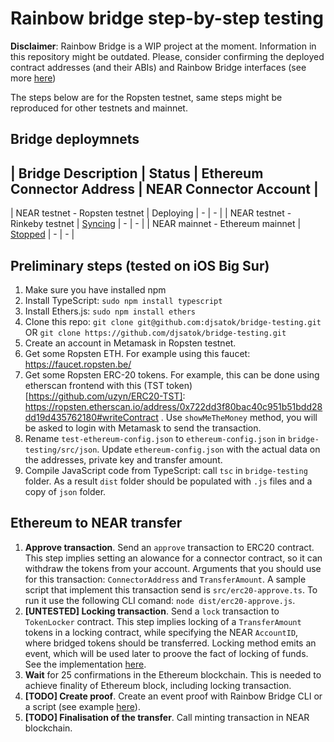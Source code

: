 # Rainbow bridge step-by-step testing

**Disclaimer**: Rainbow Bridge is a WIP project at the moment. Information in this repository might be outdated. Please, consider confirming the deployed contract addresses (and their ABIs) and Rainbow Bridge interfaces (see more [here](https://github.com/near/rainbow-bridge))

The steps below are for the Ropsten testnet, same steps might be reproduced for other testnets and mainnet.

## Bridge deploymnets

| Bridge Description              | Status      | Ethereum Connector Address                 | NEAR Connector Account |
-----------------------------------------------------------------------------------------------------------------------
| NEAR testnet - Ropsten testnet  | Deploying   | - | - |
| NEAR testnet - Rinkeby testnet  | [Syncing](https://explorer.testnet.near.org/accounts/eth2near.bridge05.testnet) | - | - | 
| NEAR mainnet - Ethereum mainnet | [Stopped](https://github.com/near/rainbow-bridge/issues/455) | - | - |

## Preliminary steps (tested on iOS Big Sur)

1. Make sure you have installed npm
2. Install TypeScript: `sudo npm install typescript`
3. Install Ethers.js: `sudo npm install ethers`
4. Clone this repo: `git clone git@github.com:djsatok/bridge-testing.git` OR `git clone https://github.com/djsatok/bridge-testing.git`
6. Create an account in Metamask in Ropsten testnet.
7. Get some Ropsten ETH. For example using this faucet: https://faucet.ropsten.be/
8. Get some Ropsten ERC-20 tokens. For example, this can be done using etherscan frontend with this (TST token)[https://github.com/uzyn/ERC20-TST]: https://ropsten.etherscan.io/address/0x722dd3f80bac40c951b51bdd28dd19d435762180#writeContract . Use `showMeTheMoney` method, you will be asked to login with Metamask to send the transaction.
9. Rename `test-ethereum-config.json`  to `ethereum-config.json` in `bridge-testing/src/json`. Update `ethereum-config.json` with the actual data on the addresses, private key and transfer amount.
10. Compile JavaScript code from TypeScript: call `tsc` in `bridge-testing` folder. As a result `dist` folder should be populated with `.js` files and a copy of `json` folder.


## Ethereum to NEAR transfer
1. **Approve transaction**. Send an `approve` transaction to ERC20 contract. This step implies setting an alowance for a connector contract, so it can withdraw the tokens from your account. Arguments that you should use for this transaction: `ConnectorAddress` and `TransferAmount`. A sample script that implement this transaction send is `src/erc20-approve.ts`. To run it use the following CLI comand: `node dist/erc20-approve.js`.
2. **[UNTESTED] Locking transaction**. Send a `lock` transaction to `TokenLocker` contract. This step implies locking of a `TransferAmount` tokens in a locking contract, while specifying the NEAR `AccountID`, where bridged tokens should be transferred. Locking method emits an event, which will be used later to proove the fact of locking of funds. See the implementation [here](https://github.com/near/rainbow-token-connector/blob/master/erc20-connector/contracts/ERC20Locker.sol#L32-L35).
3. **Wait** for 25 confirmations in the Ethereum blockchain. This is needed to achieve finality of Ethereum block, including locking transaction.
4. **[TODO] Create proof**. Create an event proof with Rainbow Bridge CLI or a script (see example [here](https://github.com/near/rainbow-bridge-frontend/blob/master/src/js/transfers/erc20%2Bnep21/natural-erc20-to-nep21/findProof.js)).
5. **[TODO] Finalisation of the transfer**. Call minting transaction in NEAR blockchain.
